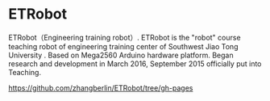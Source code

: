 # ETRobot
ETRobot（Engineering training robot）.
ETRobot is the "robot" course teaching robot of engineering training center of Southwest Jiao Tong University .
Based on Mega2560 Arduino hardware platform.
Began research and development in March 2016, September 2015 officially put into Teaching.

https://github.com/zhangberlin/ETRobot/tree/gh-pages
